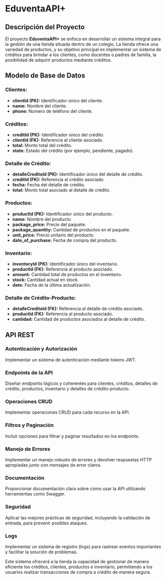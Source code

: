 # EduventaAPI+

## Descripción del Proyecto

El proyecto **EduventaAPI+** se enfoca en desarrollar un sistema integral para la gestión de una tienda situada dentro de un colegio. La tienda ofrece una variedad de productos, y su objetivo principal es implementar un sistema de créditos para brindar a los clientes, como docentes o padres de familia, la posibilidad de adquirir productos mediante créditos.

## Modelo de Base de Datos

### Clientes:

- **clientId (PK):** Identificador único del cliente.
- **name:** Nombre del cliente.
- **phone:** Número de teléfono del cliente.

### Créditos:

- **creditId (PK):** Identificador único del crédito.
- **clientId (FK):** Referencia al cliente asociado.
- **total:** Monto total del crédito.
- **state:** Estado del crédito (por ejemplo, pendiente, pagado).

### Detalle de Crédito:

- **detalleCreditoId (PK):** Identificador único del detalle de crédito.
- **creditId (FK):** Referencia al crédito asociado.
- **fecha:** Fecha del detalle de crédito.
- **total:** Monto total asociado al detalle de crédito.

### Productos:

- **productId (PK):** Identificador único del producto.
- **name:** Nombre del producto.
- **package_price:** Precio del paquete.
- **package_quantity:** Cantidad de productos en el paquete.
- **unit_price:** Precio unitario del producto.
- **date_of_purchase:** Fecha de compra del producto.

### Inventario:

- **inventoryId (PK):** Identificador único del inventario.
- **productId (FK):** Referencia al producto asociado.
- **amount:** Cantidad total de productos en el inventario.
- **stock:** Cantidad actual en stock.
- **date:** Fecha de la última actualización.

### Detalle de Crédito-Producto:

- **detalleCreditoId (FK):** Referencia al detalle de crédito asociado.
- **productId (FK):** Referencia al producto asociado.
- **cantidad:** Cantidad de productos asociados al detalle de crédito.

## API REST

### Autenticación y Autorización

Implementar un sistema de autenticación mediante tokens JWT.

### Endpoints de la API

Diseñar endpoints lógicos y coherentes para clientes, créditos, detalles de crédito, productos, inventario y detalles de crédito-producto.

### Operaciones CRUD

Implementar operaciones CRUD para cada recurso en la API.

### Filtros y Paginación

Incluir opciones para filtrar y paginar resultados en los endpoints.

### Manejo de Errores

Implementar un manejo robusto de errores y devolver respuestas HTTP apropiadas junto con mensajes de error claros.

### Documentación

Proporcionar documentación clara sobre cómo usar la API utilizando herramientas como Swagger.

### Seguridad

Aplicar las mejores prácticas de seguridad, incluyendo la validación de entrada, para prevenir posibles ataques.

### Logs

Implementar un sistema de registro (logs) para rastrear eventos importantes y facilitar la solución de problemas.

Este sistema ofrecerá a la tienda la capacidad de gestionar de manera eficiente los créditos, clientes, productos e inventario, permitiendo a los usuarios realizar transacciones de compra a crédito de manera segura.
